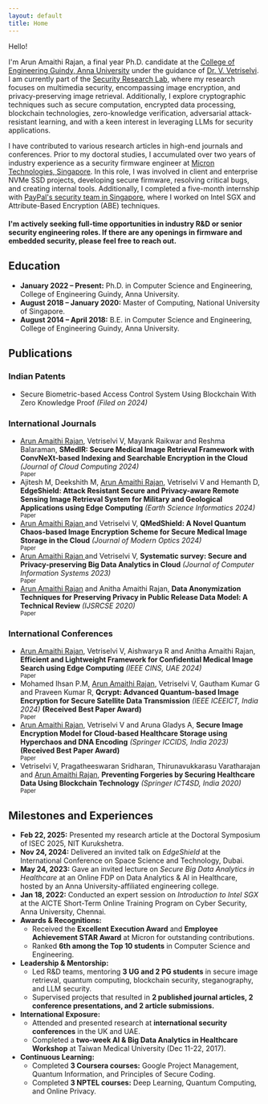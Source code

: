 ```yaml
---
layout: default
title: Home
---
```


<script>
  function showMore() {
    var moreText = document.querySelector('.more-text');
    var moreLink = document.getElementById('more-link');

    if (moreText.style.display === "none") {
      moreText.style.display = "inline";
      moreLink.innerHTML = "<br>Hide";
    } else {
      moreText.style.display = "none";
      moreLink.innerHTML = "Older ...";
    }
  }
</script>

Hello! 
<!-- <img src='../files/photo.jpg' style='float:top;width:80%;padding-left:15px'/> -->

I'm Arun Amaithi Rajan, a final year Ph.D. candidate at the [College of Engineering Guindy, Anna University](https://www.annauniv.edu/) under the guidance of [Dr. V. Vetriselvi](https://vetriselvivetrian.github.io/). I am currently part of the [Security Research Lab](https://vetriselvivetrian.github.io/security-research-lab), where my research focuses on multimedia security, encompassing image encryption, and privacy-preserving image retrieval. Additionally, I explore cryptographic techniques such as secure computation, encrypted data processing, blockchain technologies, zero-knowledge verification, adversarial attack-resistant learning, and with a keen interest in leveraging LLMs for security applications.

I have contributed to various research articles in high-end journals and conferences. Prior to my doctoral studies, I accumulated over two years of industry experience as a security firmware engineer at [Micron Technologies, Singapore](https://www.micron.com/). In this role, I was involved in client and enterprise NVMe SSD projects, developing secure firmware, resolving critical bugs, and creating internal tools. Additionally, I completed a five-month internship with [PayPal's security team in Singapore](https://www.paypal.com/sg/webapps/mpp/home), where I worked on Intel SGX and Attribute-Based Encryption (ABE) techniques.

<!-- revolve around novel applications of acoustic sensing, as well as sensor security. -->

#### I'm actively seeking full-time opportunities in industry R&D or senior security engineering roles. If there are any openings in firmware and embedded security, please feel free to reach out.


<h2>Education</h2>
<ul>
  <li><strong>January 2022 – Present:</strong> Ph.D. in Computer Science and Engineering, College of Engineering Guindy, Anna University.</li>
  <li><strong>August 2018 – January 2020:</strong> Master of Computing, National University of Singapore.</li>
  <li><strong>August 2014 – April 2018:</strong> B.E. in Computer Science and Engineering, College of Engineering Guindy, Anna University.</li>
</ul>



<h2>Publications</h2>

<h3>Indian Patents</h3>
<ul>

<li>
Secure Biometric-based Access Control System Using Blockchain With Zero Knowledge Proof <i>(Filed on 2024)</i>
</li>

</ul>

<h3>International Journals</h3>
<ul>

<li>
<u>Arun Amaithi Rajan</u>, Vetriselvi V, Mayank Raikwar and Reshma Balaraman, <b>SMedIR: Secure Medical Image Retrieval Framework with ConvNeXt-based Indexing and Searchable Encryption in the Cloud</b> <i>(Journal of Cloud Computing 2024)</i>
<div>
    <a href="{{ site.baseurl }}/papers/jcc24.pdf">
		<i class="fa-solid fa-file-pdf"></i></a>
	<span style="font-size:80%">Paper</span>
</div>
</li>

<li>
Ajitesh M, Deekshith M, <u>Arun Amaithi Rajan</u>, Vetriselvi V and Hemanth D, <b>EdgeShield: Attack Resistant Secure and Privacy-aware Remote Sensing Image Retrieval System for Military and Geological Applications using Edge Computing</b> <i>(Earth Science Informatics 2024)</i>
<div>
    <a href="{{ site.baseurl }}/papers/esi24.pdf">
		<i class="fa-solid fa-file-pdf"></i></a>
	<span style="font-size:80%">Paper</span>
</div>
</li>

<li>
<u>Arun Amaithi Rajan </u> and Vetriselvi V, <b>QMedShield: A Novel Quantum Chaos-based Image Encryption Scheme for Secure Medical Image Storage in the Cloud</b> <i>(Journal of Modern Optics 2024)</i>
<div>
    <a href="{{ site.baseurl }}/papers/jmo24.pdf">
		<i class="fa-solid fa-file-pdf"></i></a>
	<span style="font-size:80%">Paper</span>
</div>
</li>

<li>
<u>Arun Amaithi Rajan </u> and Vetriselvi V, <b>Systematic survey: Secure and Privacy-preserving Big Data Analytics in Cloud</b> <i>(Journal of Computer Information Systems 2023)</i>
<div>
    <a href="{{ site.baseurl }}/papers/survey24.pdf">
		<i class="fa-solid fa-file-pdf"></i></a>
	<span style="font-size:80%">Paper</span>
</div>
</li>

<li>
<u>Arun Amaithi Rajan</u> and Anitha Amaithi Rajan, <b>Data Anonymization Techniques for Preserving Privacy in Public Release Data Model: A Technical Review</b> <i>(IJSRCSE 2020)</i>
<div>
    <a href="{{ site.baseurl }}/papers/anon2020.pdf">
		<i class="fa-solid fa-file-pdf"></i></a>
	<span style="font-size:80%">Paper</span>
</div> 
</li>

</ul>

<h3>International Conferences</h3>
<ul>

<li>
<u>Arun Amaithi Rajan</u>, Vetriselvi V, Aishwarya R and Anitha Amaithi Rajan, <b>Efficient and Lightweight Framework for Confidential Medical Image Search using Edge Computing</b> <i>(IEEE CINS, UAE 2024)</i>
<div>
    <a href="{{ site.baseurl }}/papers/cins24.pdf">
		<i class="fa-solid fa-file-pdf"></i></a>
	<span style="font-size:80%">Paper</span>
</div> 
</li>

<li>
Mohamed Ihsan P.M, <u>Arun Amaithi Rajan</u>, Vetriselvi V, Gautham Kumar G and Praveen Kumar R, <b>Qcrypt: Advanced Quantum-based Image Encryption for Secure Satellite Data Transmission</b> <i>(IEEE ICEEICT, India 2024)</i> <b>(Received Best Paper Award)</b>
<div>
    <a href="{{ site.baseurl }}/papers/qc24.pdf">
		<i class="fa-solid fa-file-pdf"></i></a>
	<span style="font-size:80%">Paper</span>
</div>
</li>

<li>
<u>Arun Amaithi Rajan</u>, Vetriselvi V and Aruna Gladys A, <b>Secure Image Encryption Model for Cloud-based Healthcare Storage using Hyperchaos and DNA Encoding</b> <i>(Springer ICCIDS, India 2023)</i> <b>(Received Best Paper Award)</b>
<div>
    <a href="{{ site.baseurl }}/papers/ienc23.pdf">
		<i class="fa-solid fa-file-pdf"></i></a>
	<span style="font-size:80%">Paper</span>
</div> 
</li>

<li>
Vetriselvi V, Pragatheeswaran Sridharan, Thirunavukkarasu Varatharajan and <u>Arun Amaithi Rajan</u>, <b>Preventing Forgeries by Securing Healthcare Data Using Blockchain Technology</b> <i>(Springer ICT4SD, India 2020)</i>
<div>
    <a href="{{ site.baseurl }}/papers/bc2020.pdf">
		<i class="fa-solid fa-file-pdf"></i></a>
	<span style="font-size:80%">Paper</span>
</div> 
</li>

</ul>

<h2>Milestones and Experiences</h2>
<ul>
  <li><strong>Feb 22, 2025:</strong> Presented my research article at the Doctoral Symposium of ISEC 2025, NIT Kurukshetra.</li>
  <li><strong>Nov 24, 2024:</strong> Delivered an invited talk on <em>EdgeShield</em> at the International Conference on Space Science and Technology, Dubai.</li>
  <li><strong>May 24, 2023:</strong> Gave an invited lecture on <em>Secure Big Data Analytics in Healthcare</em> at an Online FDP on Data Analytics & AI in Healthcare, hosted by an Anna University-affiliated engineering college.</li>
  <li><strong>Jan 18, 2022:</strong> Conducted an expert session on <em>Introduction to Intel SGX</em> at the AICTE Short-Term Online Training Program on Cyber Security, Anna University, Chennai.</li>
  
  <li><strong>Awards & Recognitions:</strong>
    <ul>
      <li>Received the <strong>Excellent Execution Award</strong> and <strong>Employee Achievement STAR Award</strong> at Micron for outstanding contributions.</li>
      <li>Ranked <strong>6th among the Top 10 students</strong> in Computer Science and Engineering.</li>
    </ul>
  </li>

  <li><strong>Leadership & Mentorship:</strong>
    <ul>
      <li>Led R&D teams, mentoring <strong>3 UG and 2 PG students</strong> in secure image retrieval, quantum computing, blockchain security, steganography, and LLM security.</li>
      <li>Supervised projects that resulted in <strong>2 published journal articles, 2 conference presentations, and 2 article submissions.</strong></li>
    </ul>
  </li>

  <li><strong>International Exposure:</strong>
    <ul>
      <li>Attended and presented research at <strong>international security conferences</strong> in the UK and UAE.</li>
      <li>Completed a <strong>two-week AI & Big Data Analytics in Healthcare Workshop</strong> at Taiwan Medical University (Dec 11-22, 2017).</li>
    </ul>
  </li>

  <li><strong>Continuous Learning:</strong>
    <ul>
      <li>Completed <strong>3 Coursera courses:</strong> Google Project Management, Quantum Information, and Principles of Secure Coding.</li>
      <li>Completed <strong>3 NPTEL courses:</strong> Deep Learning, Quantum Computing, and Online Privacy.</li>
    </ul>
  </li>
</ul>

